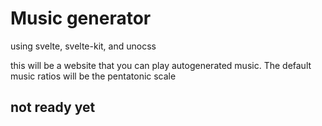 # Music generator
using svelte, svelte-kit, and unocss

this will be a website that you can play autogenerated music. The default music ratios will be the pentatonic scale
## not ready yet
